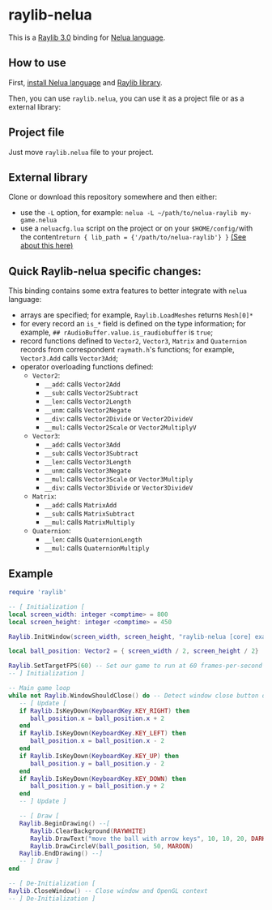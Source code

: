 # raylib-nelua

This is a [Raylib 3.0](raylib-website) binding for [Nelua language](nelua-website).

## How to use

First, [install Nelua language][nelua-install] and [Raylib library][raylib-install].

Then, you can use `raylib.nelua`, you can use it as a project file or as a external library:

## Project file
Just move `raylib.nelua` file to your project.

## External library
Clone or download this repository somewhere and then either:
* use the `-L` option, for example: `nelua -L ~/path/to/nelua-raylib my-game.nelua`
* use a `neluacfg.lua` script on the project or on your `$HOME/config/`with the content`return { lib_path = {'/path/to/nelua-raylib'} }`
[(See about this here)][nelua-L-option]

## Quick Raylib-nelua specific changes:
This binding contains some extra features to better integrate with `nelua` language:

* arrays are specified; for example, `Raylib.LoadMeshes` returns `Mesh[0]*` 
* for every record an `is_*` field is defined on the type information; for example, `## rAudioBuffer.value.is_raudiobuffer` is `true`;
* record functions defined to `Vector2`, `Vector3`, `Matrix` and `Quaternion` records from correspondent `raymath.h`'s functions; for example, `Vector3.Add` calls `Vector3Add`;
* operator overloading functions defined:
    * `Vector2`: 
        * `__add`: calls `Vector2Add`
        * `__sub`: calls `Vector2Subtract`
        * `__len`: calls `Vector2Length`
        * `__unm`: calls `Vector2Negate`
        * `__div`: calls `Vector2Divide` or `Vector2DivideV`
        * `__mul`: calls `Vector2Scale` or `Vector2MultiplyV`
    * `Vector3`: 
        * `__add`: calls `Vector3Add`
        * `__sub`: calls `Vector3Subtract`
        * `__len`: calls `Vector3Length`
        * `__unm`: calls `Vector3Negate`
        * `__mul`: calls `Vector3Scale` or `Vector3Multiply`
        * `__div`: calls `Vector3Divide` or `Vector3DivideV`
    * `Matrix`: 
        * `__add`: calls `MatrixAdd`
        * `__sub`: calls `MatrixSubtract`
        * `__mul`: calls `MatrixMultiply`
    * `Quaternion`: 
        * `__len`: calls `QuaternionLength`
        * `__mul`: calls `QuaternionMultiply`

## Example

```Lua
require 'raylib'

-- [ Initialization [
local screen_width: integer <comptime> = 800
local screen_height: integer <comptime> = 450

Raylib.InitWindow(screen_width, screen_height, "raylib-nelua [core] example - keyboard input")

local ball_position: Vector2 = { screen_width / 2, screen_height / 2}

Raylib.SetTargetFPS(60) -- Set our game to run at 60 frames-per-second
-- ] Initialization ]

-- Main game loop
while not Raylib.WindowShouldClose() do -- Detect window close button or ESC key
   -- [ Update [
   if Raylib.IsKeyDown(KeyboardKey.KEY_RIGHT) then
      ball_position.x = ball_position.x + 2
   end
   if Raylib.IsKeyDown(KeyboardKey.KEY_LEFT) then
      ball_position.x = ball_position.x - 2
   end
   if Raylib.IsKeyDown(KeyboardKey.KEY_UP) then
      ball_position.y = ball_position.y - 2
   end
   if Raylib.IsKeyDown(KeyboardKey.KEY_DOWN) then
      ball_position.y = ball_position.y + 2
   end
   -- ] Update ]

   -- [ Draw [
   Raylib.BeginDrawing() --[
      Raylib.ClearBackground(RAYWHITE)
      Raylib.DrawText("move the ball with arrow keys", 10, 10, 20, DARKGRAY)
      Raylib.DrawCircleV(ball_position, 50, MAROON)
   Raylib.EndDrawing() --]
   -- ] Draw ]
end

-- [ De-Initialization [
Raylib.CloseWindow() -- Close window and OpenGL context
-- ] De-Initialization ]
```

[raylib-website]: https://raylib.com/
[raylib-install]: https://github.com/raysan5/raylib#build-and-installation
[nelua-website]: https://nelua.io/
[nelua-install]: https://nelua.io/installing/
[nelua-L-option]: https://github.com/edubart/nelua-lang/commit/9683c40d2d99e119990ea19666be0f22fa7f9303
